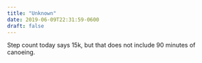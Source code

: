 ```yaml
---
title: "Unknown"
date: 2019-06-09T22:31:59-0600
draft: false
---
```


Step count today says 15k, but that does not include 90 minutes of canoeing.
